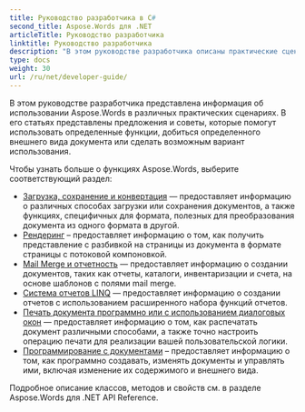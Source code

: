 ```yaml
---
title: Руководство разработчика в C#
second_title: Aspose.Words для .NET
articleTitle: Руководство разработчика
linktitle: Руководство разработчика
description: "В этом руководстве разработчика описаны практические сценарии и советы, которые помогут вам использовать определенные функции Aspose.Words для .NET, добиться определенного внешнего вида документа или сделать возможным вариант использования."
type: docs
weight: 30
url: /ru/net/developer-guide/
---
```


В этом руководстве разработчика представлена информация об использовании Aspose.Words в различных практических сценариях. В его статьях представлены предложения и советы, которые помогут использовать определенные функции, добиться определенного внешнего вида документа или сделать возможным вариант использования.

Чтобы узнать больше о функциях Aspose.Words, выберите соответствующий раздел:

- [Загрузка, сохранение и конвертация](/words/ru/net/loading-saving-and-converting/) — предоставляет информацию о различных способах загрузки или сохранения документов, а также функциях, специфичных для формата, полезных для преобразования документа из одного формата в другой.
- [Рендеринг](/words/ru/net/rendering/) – предоставляет информацию о том, как получить представление с разбивкой на страницы из документа в формате страницы с потоковой компоновкой.
- [Mail Merge и отчетность](https://docs.aspose.com/words/net/mail-merge-and-reporting/) — предоставляет информацию о создании документов, таких как отчеты, каталоги, инвентаризации и счета, на основе шаблонов с полями mail merge.
- [Система отчетов LINQ](https://docs.aspose.com/words/net/linq-reporting-engine/) — предоставляет информацию о создании отчетов с использованием расширенного набора функций отчетов.
- [Печать документа программно или с использованием диалоговых окон](/words/ru/net/print-a-document-programmatically-or-using-dialogs/) — предоставляет информацию о том, как распечатать документ различными способами, а также точно настроить операцию печати для реализации вашей пользовательской логики.
- [Программирование с документами](/words/ru/net/programming-with-documents/) – предоставляет информацию о том, как программно создавать, изменять документы и управлять ими, включая изменение их содержимого и внешнего вида.

Подробное описание классов, методов и свойств см. в разделе Aspose.Words для .NET API Reference.
